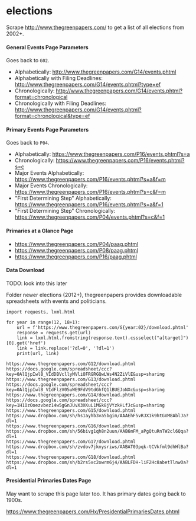 # elections

Scrape http://www.thegreenpapers.com/ to get a list of all elections from 2002+.

#### General Events Page Parameters

Goes back to `G02`.

- Alphabetically: http://www.thegreenpapers.com/G14/events.phtml
- Alphabetically with Filing Deadlines: http://www.thegreenpapers.com/G14/events.phtml?type=ef
- Chronologically: http://www.thegreenpapers.com/G14/events.phtml?format=chronological
- Chronologically with Filing Deadlines: http://www.thegreenpapers.com/G14/events.phtml?format=chronological&type=ef

#### Primary Events Page Parameters

Goes back to `P04`.

- Alphabetically: https://www.thegreenpapers.com/P16/events.phtml?s=a
- Chronologically: https://www.thegreenpapers.com/P16/events.phtml?s=c
- Major Events Alphabetically: https://www.thegreenpapers.com/P16/events.phtml?s=a&f=m
- Major Events Chronologically: https://www.thegreenpapers.com/P16/events.phtml?s=c&f=m
- "First Determining Step" Alphabetically: https://www.thegreenpapers.com/P16/events.phtml?s=a&f=1
- "First Determining Step" Chronologically: https://www.thegreenpapers.com/P04/events.phtml?s=c&f=1

#### Primaries at a Glance Page

- https://www.thegreenpapers.com/P04/paag.phtml
- https://www.thegreenpapers.com/P08/paag.phtml
- https://www.thegreenpapers.com/P16/paag.phtml

#### Data Download

TODO: look into this later

Folder newer elections (2012+), thegreenpapers provides downloadable spreadsheets with events and politicians.

```
import requests, lxml.html

for year in range(12, 18+1):
    url = f'https://www.thegreenpapers.com/G{year:02}/download.phtml'
    response = requests.get(url)
    link = lxml.html.fromstring(response.text).cssselect("a[target]")[0].get('href')
    link = link.replace('?dl=0', '?dl=1')
    print(url, link)
````

```
https://www.thegreenpapers.com/G12/download.phtml https://docs.google.com/spreadsheet/ccc?key=0AlQjpIwl8_VIdDBVcllyMVliOFRGRGQwLWs4N2ZiVlE&usp=sharing
https://www.thegreenpapers.com/G13/download.phtml https://docs.google.com/spreadsheet/ccc?key=0AlQjpIwl8_VIdFlzV05uWE9FdV9tdGhfQ1lBUEJoNXc&usp=sharing
https://www.thegreenpapers.com/G14/download.phtml https://docs.google.com/spreadsheet/ccc?key=1H1OzOoezvbez14w5gGnJUvX3XKuL1MGk8jVYzkHLfJc&usp=sharing
https://www.thegreenpapers.com/G15/download.phtml https://www.dropbox.com/sh/hs1ayhb3va5bgim/AAAEhF5vRJX1k9htGVM8AblJa?dl=1
https://www.thegreenpapers.com/G16/download.phtml https://www.dropbox.com/sh/56bivg1qh8n2uun/AAB6mFM_aPgQtuRnTW2cl6Qqa?dl=1
https://www.thegreenpapers.com/G17/download.phtml https://www.dropbox.com/sh/zvdov7jknysriws/AABAT03pqk-tCVkfml9dhHlBa?dl=1
https://www.thegreenpapers.com/G18/download.phtml https://www.dropbox.com/sh/b2rs5xc2owrm6j4/AABLFDH-liF2Hc8abetTlnwOa?dl=1
```

#### Presidential Primaries Dates Page

May want to scrape this page later too. It has primary dates going back to 1900s.

https://www.thegreenpapers.com/Hx/PresidentialPrimariesDates.phtml

